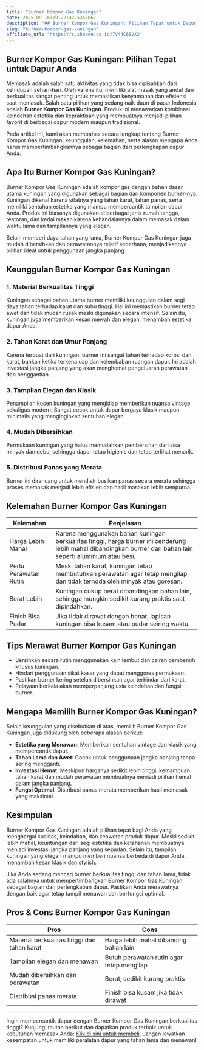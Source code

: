 ```yaml
---
title: "Burner Kompor Gas Kuningan"
date: 2025-09-16T19:22:42.534806Z
description: "## Burner Kompor Gas Kuningan: Pilihan Tepat untuk Dapur Anda..."
slug: "burner-kompor-gas-kuningan"
affiliate_url: "https://s.shopee.co.id/7V44C68VX2"
---
```

## Burner Kompor Gas Kuningan: Pilihan Tepat untuk Dapur Anda

Memasak adalah salah satu aktivitas yang tidak bisa dipisahkan dari kehidupan sehari-hari. Oleh karena itu, memiliki alat masak yang andal dan berkualitas sangat penting untuk memastikan kenyamanan dan efisiensi saat memasak. Salah satu pilihan yang sedang naik daun di pasar Indonesia adalah **Burner Kompor Gas Kuningan**. Produk ini menawarkan kombinasi keindahan estetika dan kepraktisan yang membuatnya menjadi pilihan favorit di berbagai dapur modern maupun tradisional.

Pada artikel ini, kami akan membahas secara lengkap tentang Burner Kompor Gas Kuningan, keunggulan, kelemahan, serta alasan mengapa Anda harus mempertimbangkannya sebagai bagian dari perlengkapan dapur Anda.

## Apa Itu Burner Kompor Gas Kuningan?

Burner Kompor Gas Kuningan adalah kompor gas dengan bahan dasar utama kuningan yang digunakan sebagai bagian dari komponen burner-nya. Kuningan dikenal karena sifatnya yang tahan karat, tahan panas, serta memiliki sentuhan estetika yang mampu mempercantik tampilan dapur Anda. Produk ini biasanya digunakan di berbagai jenis rumah tangga, restoran, dan kedai makan karena kehandalannya dalam memasak dalam waktu lama dan tampilannya yang elegan.

Selain memberi daya tahan yang lama, Burner Kompor Gas Kuningan juga mudah dibersihkan dan perawatannya relatif sederhana, menjadikannya pilihan ideal untuk penggunaan jangka panjang.

## Keunggulan Burner Kompor Gas Kuningan

### 1. Material Berkualitas Tinggi
Kuningan sebagai bahan utama burner memiliki keunggulan dalam segi daya tahan terhadap karat dan suhu tinggi. Hal ini memastikan burner tetap awet dan tidak mudah rusak meski digunakan secara intensif. Selain itu, kuningan juga memberikan kesan mewah dan elegan, menambah estetika dapur Anda.

### 2. Tahan Karat dan Umur Panjang
Karena terbuat dari kuningan, burner ini sangat tahan terhadap korosi dan karat, bahkan ketika terkena uap dan kelembaban ruangan dapur. Ini adalah investasi jangka panjang yang akan menghemat pengeluaran perawatan dan penggantian.

### 3. Tampilan Elegan dan Klasik
Penampilan kusen kuningan yang mengkilap memberikan nuansa vintage sekaligus modern. Sangat cocok untuk dapur bergaya klasik maupun minimalis yang menginginkan sentuhan elegan.

### 4. Mudah Dibersihkan
Permukaan kuningan yang halus memudahkan pembersihan dari sisa minyak dan debu, sehingga dapur tetap higienis dan tetap terlihat menarik.

### 5. Distribusi Panas yang Merata
Burner ini dirancang untuk mendistribusikan panas secara merata sehingga proses memasak menjadi lebih efisien dan hasil masakan lebih sempurna.

## Kelemahan Burner Kompor Gas Kuningan

| Kelemahan | Penjelasan |
|------------|------------|
| Harga Lebih Mahal | Karena menggunakan bahan kuningan berkualitas tinggi, harga burner ini cenderung lebih mahal dibandingkan burner dari bahan lain seperti aluminium atau besi. |
| Perlu Perawatan Rutin | Meski tahan karat, kuningan tetap membutuhkan perawatan agar tetap mengilap dan tidak ternoda oleh minyak atau goresan. |
| Berat Lebih | Kuningan cukup berat dibandingkan bahan lain, sehingga mungkin sedikit kurang praktis saat dipindahkan. |
| Finish Bisa Pudar | Jika tidak dirawat dengan benar, lapisan kuningan bisa kusam atau pudar seiring waktu. |

## Tips Merawat Burner Kompor Gas Kuningan

- Bersihkan secara rutin menggunakan kain lembut dan cairan pembersih khusus kuningan.
- Hindari penggunaan sikat kasar yang dapat menggores permukaan.
- Pastikan burner kering setelah dibersihkan agar terhindar dari karat.
- Pelayaan berkala akan memperpanjang usia keindahan dan fungsi burner.

## Mengapa Memilih Burner Kompor Gas Kuningan?

Selain keunggulan yang disebutkan di atas, memilih Burner Kompor Gas Kuningan juga didukung oleh beberapa alasan berikut:

- **Estetika yang Menawan**: Memberikan sentuhan vintage dan klasik yang mempercantik dapur.
- **Tahan Lama dan Awet**: Cocok untuk penggunaan jangka panjang tanpa sering mengganti.
- **Investasi Hemat**: Meskipun harganya sedikit lebih tinggi, kemampuan tahan karat dan mudah perawatan membuatnya menjadi pilihan hemat dalam jangka panjang.
- **Fungsi Optimal**: Distribusi panas merata memberikan hasil memasak yang maksimal.

## Kesimpulan

Burner Kompor Gas Kuningan adalah pilihan tepat bagi Anda yang menghargai kualitas, keindahan, dan keawetan produk dapur. Meski sedikit lebih mahal, keuntungan dari segi estetika dan ketahanan membuatnya menjadi investasi jangka panjang yang sepadan. Selain itu, tampilan kuningan yang elegan mampu memberi nuansa berbeda di dapur Anda, menambah kesan klasik dan stylish.

Jika Anda sedang mencari burner berkualitas tinggi dan tahan lama, tidak ada salahnya untuk mempertimbangkan Burner Kompor Gas Kuningan sebagai bagian dari perlengkapan dapur. Pastikan Anda merawatnya dengan baik agar tetap tampil menawan dan berfungsi optimal.

## Pros & Cons Burner Kompor Gas Kuningan

| Pros | Cons |
|---------------------------|------------------------|
| Material berkualitas tinggi dan tahan karat | Harga lebih mahal dibanding bahan lain |
| Tampilan elegan dan menawan | Butuh perawatan rutin agar tetap mengilap |
| Mudah dibersihkan dan perawatan | Berat, sedikit kurang praktis |
| Distribusi panas merata | Finish bisa kusam jika tidak dirawat |

---

Ingin mempercantik dapur dengan Burner Kompor Gas Kuningan berkualitas tinggi? Kunjungi tautan berikut dan dapatkan produk terbaik untuk kebutuhan memasak Anda: [Klik di sini untuk membeli](https://s.shopee.co.id/7V44C68VX2). Jangan lewatkan kesempatan untuk memiliki peralatan dapur yang tahan lama dan menawan!